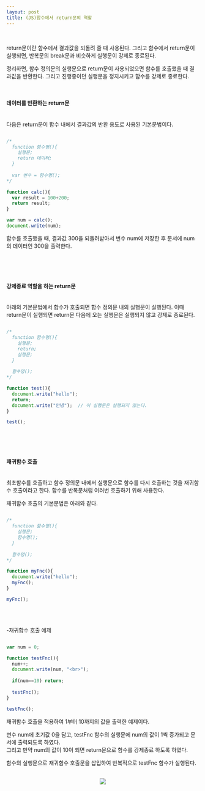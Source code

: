 ```yaml
---
layout: post
title: (JS)함수에서 return문의 역할
---
```

<br>

return문이란 함수에서 결과값을 되돌려 줄 때 사용된다. 그리고 함수에서 return문이 실행되면, 반복문의 break문과 비슷하게 실행문이 강제로 종료된다.
<br>

정리하면, 함수 정의문의 실행문으로 return문이 사용되었으면 함수를 호출했을 때 결과값을 반환한다. 그리고 진행중이던 실행문을 정지시키고 함수를 강제로 종료한다. 

<br>

#### 데이터를 반환하는 return문
<br>
다음은 return문이 함수 내에서 결과값의 반환 용도로 사용된 기본문법이다.

``` javascript

/*
  function 함수명(){
    실행문;
    return 데이터;
  }
  
  var 변수 = 함수명();
*/

function calc(){
  var result = 100+200;
  return result;
}

var num = calc();
document.write(num);

```

함수를 호출했을 때, 결과값 300을 되돌려받아서 변수 num에 저장한 후 문서에 num의 데이터인 300을 출력한다. 

<br>
<br>
<br>

#### 강제종료 역할을 하는 return문
<br>
아래의 기본문법에서 함수가 호출되면 함수 정의문 내의 실행문이 실행된다.  
이때 return문이 실행되면 return문 다음에 오는 실행문은 실행되지 않고 강제로 종료된다. 

``` javascript

/*
  function 함수명(){
    실행문;
    return;
    실행문;
  }
  
  함수명();
*/

function test(){
  document.write("hello");
  return;
  document.write("안녕");  // 이 실행문은 실행되지 않는다.
}

test();

```

<br>
<br>
<br>

#### 재귀함수 호출
<br>
최초함수를 호출하고 함수 정의문 내에서 실행문으로 함수를 다시 호출하는 것을 재귀함수 호출이라고 한다.  
함수를 반복문처럼 여러번 호출하기 위해 사용한다.
<br>

재귀함수 호출의 기본문법은 아래와 같다.

``` javascript

/*
  function 함수명(){
    실행문;
    함수명();
  }
  
  함수명();
*/

function myFnc(){
  document.write("hello");
  myFnc();
}

myFnc();

```

<br>
<br>

-재귀함수 호출 예제

``` javascript

var num = 0;

function testFnc(){
  num++;
  document.write(num, "<br>");
  
  if(num==10) return;
  
  testFnc();
}

testFnc();

```

재귀함수 호출을 적용하여 1부터 10까지의 값을 출력한 예제이다.
<br>

변수 num에 초기값 0을 담고, testFnc 함수의 실행문에 num의 값이 1씩 증가되고 문서에 출력되도록 하였다.  
그리고 만약 num의 값이 10이 되면 return문으로 함수를 강제종료 하도록 하였다.
<br>

함수의 실행문으로 재귀함수 호출문을 삽입하여 반복적으로 testFnc 함수가 실행된다.

<br>
<center><img src="https://hyeyeong1011.github.io/img/return예제.png"></center>
<br>

<br>
